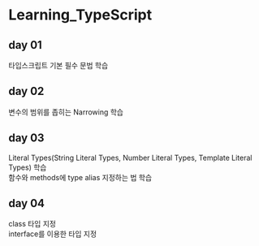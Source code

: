 # Learning_TypeScript

## day 01
타입스크립트 기본 필수 문법 학습

## day 02
변수의 범위를 좁히는 Narrowing 학습

## day 03
Literal Types(String Literal Types, Number Literal Types, Template Literal Types) 학습   
함수와 methods에 type alias 지정하는 법 학습

## day 04
class 타입 지정   
interface를 이용한 타입 지정